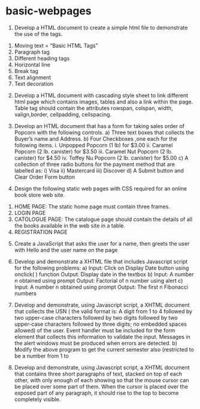# basic-webpages

1. Develop a HTML document to create a simple html file to demonstrate the use of the tags.
1) Moving text = “Basic HTML Tags”
2) Paragraph tag
3) Different heading tags
4) Horizontal line
5) Break tag
6) Text alignment
7) Text decoration


2. Develop a HTML document with cascading style sheet to link different html page which
contains images, tables and also a link within the page. Table tag should contain the
attributes rowspan, colspan, width, valign,border, cellpadding, cellspacing.


3. Develop an HTML document that has a form for taking sales order of Popcorn with the
following controls.
a) Three text boxes that collects the Buyer’s name and Address.
b) Four Checkboxes ,one each for the following items.
i. Unpopped Popcorn (1 lb) for $3.00
ii. Caramel Popcorn (2 lb. canister) for $3.50
iii. Caramel Nut Popcorn (2 lb. canister) for $4.50
iv. Toffey Nu Popcorn (2 lb. canister) for $5.00
c) A collection of three radio buttons for the payment method that are labelled as:
i) Visa
ii) Mastercard
iii) Discover
d) A Submit button and Clear Order Form button


4. Design the following static web pages with CSS required for an online book store web site.
1) HOME PAGE: The static home page must contain three frames.
2) LOGIN PAGE
3) CATOLOGUE PAGE: The catalogue page should contain the details of all the
books available in the web site in a table.
4) REGISTRATION PAGE


5. Create a JavaScript that asks the user for a name, then greets the user with Hello and the user
name on the page


6. Develop and demonstrate a XHTML file that includes Javascript script for the following
problems:
a) Input: Click on Display Date button using onclick( ) function Output: Display date in the textbox
b) Input: A number n obtained using prompt Output: Factorial of n number using alert
c) Input: A number n obtained using prompt Output: The first n Fibonacci numbers


7. Develop and demonstrate, using Javascript script, a XHTML document that collects the USN (
the valid format is: A digit from 1 to 4 followed by two upper-case characters followed by two
digits followed by two upper-case characters followed by three digits; no embedded spaces
allowed) of the user. Event handler must be included for the form element that collects this
information to validate the input. Messages in the alert windows must be produced when errors are
detected.
b) Modify the above program to get the current semester also (restricted to be a number from 1 to


8. Develop and demonstrate, using Javascript script, a XHTML document that contains three short
paragraphs of text, stacked on top of each other, with only enough of each showing so that the
mouse cursor can be placed over some part of them. When the cursor is placed over the exposed
part of any paragraph, it should rise to the top to become completely visible.
